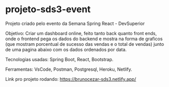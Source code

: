 # projeto-sds3-event
Projeto criado pelo evento da Semana Spring React - DevSuperior

Objetivo: Criar um dashboard online, feito tanto back quanto front ends, onde o frontend pega os dados do backend e mostra na forma de graficos (que mostram porcentual de sucesso das vendas e o total de vendas) junto de uma pagina abaixo com os dados ordenados por data.

Tecnologias usadas:
Spring Boot, 
React, 
Bootstrap.

Ferramentas:
VsCode,
Postman,
Postgresql,
Heroku,
Netlify.

Link pro projeto rodando: https://brunocezar-sds3.netlify.app/
